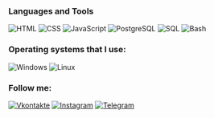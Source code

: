 ### Languages and Tools

![HTML](https://img.shields.io/badge/-HTML-070c0f?style=for-the-badge&logo=html5)
![CSS](https://img.shields.io/badge/-CSS-070c0f?style=for-the-badge&logo=css3)
![JavaScript](https://img.shields.io/badge/-JavaScript-070c0f?style=for-the-badge&logo=javascript)
![PostgreSQL](https://img.shields.io/badge/-PostgreSQL-070c0f?style=for-the-badge&logo=postgresql)
![SQL](https://img.shields.io/badge/-sql-070c0f?style=for-the-badge&logo=mysql)
![Bash](https://img.shields.io/badge/-Bash-070c0f?style=for-the-badge&logo=linux)

### Operating systems that I use:

![Windows](https://img.shields.io/badge/-Windows-070c0f?style=for-the-badge&logo=windows)
![Linux](https://img.shields.io/badge/-Linux-070c0f?style=for-the-badge&logo=linux)

### Follow me:

[![Vkontakte](https://img.shields.io/badge/-Vkontakte-070c0f?style=for-the-badge&logo=vk)](https://vk.com/scheglov_danil)
[![Instagram](https://img.shields.io/badge/-Instagram-070c0f?style=for-the-badge&logo=instagram)](https://www.instagram.com/scheglov_danil/)
[![Telegram](https://img.shields.io/badge/-Telegram-070c0f?style=for-the-badge&logo=telegram)](https://t.me/scheglov_danil)
